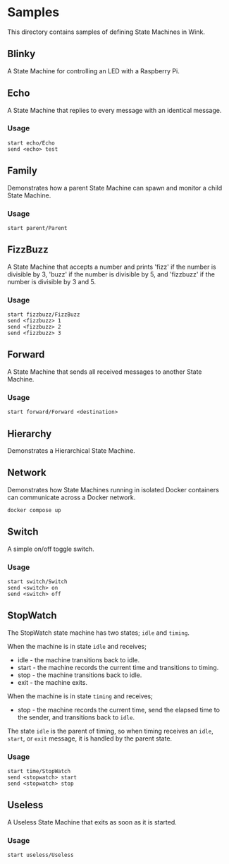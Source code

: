 # Samples

This directory contains samples of defining State Machines in Wink.

## Blinky

A State Machine for controlling an LED with a Raspberry Pi.

## Echo

A State Machine that replies to every message with an identical message.

### Usage

```
start echo/Echo
send <echo> test
```

## Family

Demonstrates how a parent State Machine can spawn and monitor a child State Machine.

### Usage

```
start parent/Parent
```

## FizzBuzz

A State Machine that accepts a number and prints 'fizz' if the number is divisible by 3, 'buzz' if the number is divisible by 5, and 'fizzbuzz' if the number is divisible by 3 and 5.

### Usage

```
start fizzbuzz/FizzBuzz
send <fizzbuzz> 1
send <fizzbuzz> 2
send <fizzbuzz> 3
```

## Forward

A State Machine that sends all received messages to another State Machine.

### Usage

```
start forward/Forward <destination>
```

## Hierarchy

Demonstrates a Hierarchical State Machine.

## Network

Demonstrates how State Machines running in isolated Docker containers can communicate across a Docker network.

```
docker compose up
```

## Switch

A simple on/off toggle switch.

### Usage

```
start switch/Switch
send <switch> on
send <switch> off
```

## StopWatch

The StopWatch state machine has two states; `idle` and `timing`.

When the machine is in state `idle` and receives;

- idle - the machine transitions back to idle.
- start - the machine records the current time and transitions to timing.
- stop - the machine transitions back to idle.
- exit - the machine exits.

When the machine is in state `timing` and receives;

- stop - the machine records the current time, send the elapsed time to the sender, and transitions back to `idle`.

The state `idle` is the parent of timing, so when timing receives an `idle`, `start`, or `exit` message, it is handled by the parent state.

### Usage

```
start time/StopWatch
send <stopwatch> start
send <stopwatch> stop
```

## Useless

A Useless State Machine that exits as soon as it is started.

### Usage

```
start useless/Useless
```
